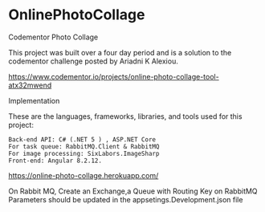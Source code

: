 # OnlinePhotoCollage
Codementor Photo Collage

This project was built over a four day period and is a solution to the codementor challenge posted by Ariadni K Alexiou.

https://www.codementor.io/projects/online-photo-collage-tool-atx32mwend

Implementation

These are the languages, frameworks, libraries, and tools used for this project:

    Back-end API: C# (.NET 5 ) , ASP.NET Core
    For task queue: RabbitMQ.Client & RabbitMQ 
    For image processing: SixLabors.ImageSharp
    Front-end: Angular 8.2.12.

https://online-photo-collage.herokuapp.com/

On Rabbit MQ,
Create an Exchange,a Queue with Routing Key on RabbitMQ
Parameters should be updated in the appsetings.Development.json file
